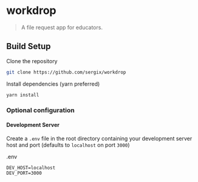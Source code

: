 # workdrop

> A file request app for educators.

## Build Setup

Clone the repository

```bash
git clone https://github.com/sergix/workdrop
```

Install dependencies (yarn preferred)

```bash
yarn install
```

### Optional configuration

#### Development Server

Create a `.env` file in the root directory containing your development server host and port (defaults to `localhost` on port `3000`)

.env

```env
DEV_HOST=localhost
DEV_PORT=3000
```
